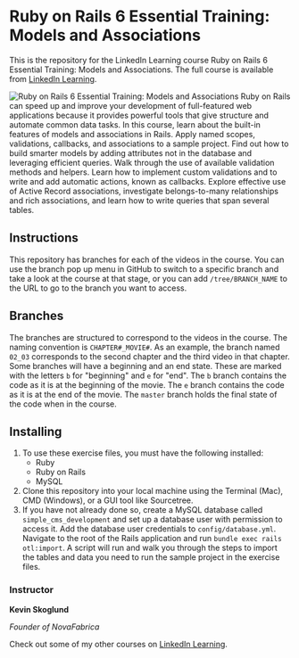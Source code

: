 # Ruby on Rails 6 Essential Training: Models and Associations
This is the repository for the LinkedIn Learning course Ruby on Rails 6 Essential Training: Models and Associations. The full course is available from [LinkedIn Learning][lil-course-url].

![Ruby on Rails 6 Essential Training: Models and Associations][lil-thumbnail-url] 
Ruby on Rails can speed up and improve your development of full-featured web applications because it provides powerful tools that give structure and automate common data tasks. In this course, learn about the built-in features of models and associations in Rails. Apply named scopes, validations, callbacks, and associations to a sample project. Find out how to build smarter models by adding attributes not in the database and leveraging efficient queries. Walk through the use of available validation methods and helpers. Learn how to implement custom validations and to write and add automatic actions, known as callbacks. Explore effective use of Active Record associations, investigate belongs-to-many relationships and rich associations, and learn how to write queries that span several tables.

## Instructions
This repository has branches for each of the videos in the course. You can use the branch pop up menu in GitHub to switch to a specific branch and take a look at the course at that stage, or you can add `/tree/BRANCH_NAME` to the URL to go to the branch you want to access.

## Branches
The branches are structured to correspond to the videos in the course. The naming convention is `CHAPTER#_MOVIE#`. As an example, the branch named `02_03` corresponds to the second chapter and the third video in that chapter.
Some branches will have a beginning and an end state. These are marked with the letters `b` for "beginning" and `e` for "end". The `b` branch contains the code as it is at the beginning of the movie. The `e` branch contains the code as it is at the end of the movie. The `master` branch holds the final state of the code when in the course.

## Installing
1. To use these exercise files, you must have the following installed:
	- Ruby
	- Ruby on Rails
	- MySQL
2. Clone this repository into your local machine using the Terminal (Mac), CMD (Windows), or a GUI tool like Sourcetree.
3. If you have not already done so, create a MySQL database called `simple_cms_development` and set up a database user with permission to access it. Add the database user credentials to `config/database.yml`. Navigate to the root of the Rails application and run `bundle exec rails otl:import`. A script will run and walk you through the steps to import the tables and data you need to run the sample project in the exercise files.

### Instructor

**Kevin Skoglund**

_Founder of NovaFabrica_

Check out some of my other courses on [LinkedIn Learning](https://www.linkedin.com/learning/instructors/kevin-skoglund).

[lil-course-url]: https://www.linkedin.com/learning/ruby-on-rails-6-essential-training-models-and-associations
[lil-thumbnail-url]: https://cdn.lynda.com/course/2975174/2975174-1602100626900-16x9.jpg

